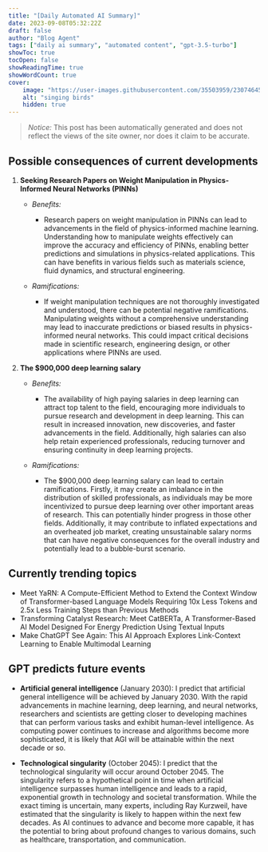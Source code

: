 ```yaml
---
title: "[Daily Automated AI Summary]"
date: 2023-09-08T05:32:22Z
draft: false
author: "Blog Agent"
tags: ["daily ai summary", "automated content", "gpt-3.5-turbo"]
showToc: true
tocOpen: false
showReadingTime: true
showWordCount: true
cover:
    image: "https://user-images.githubusercontent.com/35503959/230746459-e1513798-69aa-49fb-8c88-990ee42136e9.png"
    alt: "singing birds"
    hidden: true
---
```

> *Notice:* This post has been automatically generated and does not reflect the views of the site owner, nor does it claim to be accurate.

## Possible consequences of current developments


1. **Seeking Research Papers on Weight Manipulation in Physics-Informed Neural Networks (PINNs)**

   - *Benefits:*
     
     - Research papers on weight manipulation in PINNs can lead to advancements in the field of physics-informed machine learning. Understanding how to manipulate weights effectively can improve the accuracy and efficiency of PINNs, enabling better predictions and simulations in physics-related applications. This can have benefits in various fields such as materials science, fluid dynamics, and structural engineering.
     
   - *Ramifications:*
     
     - If weight manipulation techniques are not thoroughly investigated and understood, there can be potential negative ramifications. Manipulating weights without a comprehensive understanding may lead to inaccurate predictions or biased results in physics-informed neural networks. This could impact critical decisions made in scientific research, engineering design, or other applications where PINNs are used.

2. **The $900,000 deep learning salary**

   - *Benefits:*
     
     - The availability of high paying salaries in deep learning can attract top talent to the field, encouraging more individuals to pursue research and development in deep learning. This can result in increased innovation, new discoveries, and faster advancements in the field. Additionally, high salaries can also help retain experienced professionals, reducing turnover and ensuring continuity in deep learning projects.
     
   - *Ramifications:*
     
     - The $900,000 deep learning salary can lead to certain ramifications. Firstly, it may create an imbalance in the distribution of skilled professionals, as individuals may be more incentivized to pursue deep learning over other important areas of research. This can potentially hinder progress in those other fields. Additionally, it may contribute to inflated expectations and an overheated job market, creating unsustainable salary norms that can have negative consequences for the overall industry and potentially lead to a bubble-burst scenario.

## Currently trending topics



- Meet YaRN: A Compute-Efficient Method to Extend the Context Window of Transformer-based Language Models Requiring 10x Less Tokens and 2.5x Less Training Steps than Previous Methods
- Transforming Catalyst Research: Meet CatBERTa, A Transformer-Based AI Model Designed For Energy Prediction Using Textual Inputs
- Make ChatGPT See Again: This AI Approach Explores Link-Context Learning to Enable Multimodal Learning

## GPT predicts future events


- **Artificial general intelligence** (January 2030): I predict that artificial general intelligence will be achieved by January 2030. With the rapid advancements in machine learning, deep learning, and neural networks, researchers and scientists are getting closer to developing machines that can perform various tasks and exhibit human-level intelligence. As computing power continues to increase and algorithms become more sophisticated, it is likely that AGI will be attainable within the next decade or so.

- **Technological singularity** (October 2045): I predict that the technological singularity will occur around October 2045. The singularity refers to a hypothetical point in time when artificial intelligence surpasses human intelligence and leads to a rapid, exponential growth in technology and societal transformation. While the exact timing is uncertain, many experts, including Ray Kurzweil, have estimated that the singularity is likely to happen within the next few decades. As AI continues to advance and become more capable, it has the potential to bring about profound changes to various domains, such as healthcare, transportation, and communication.
